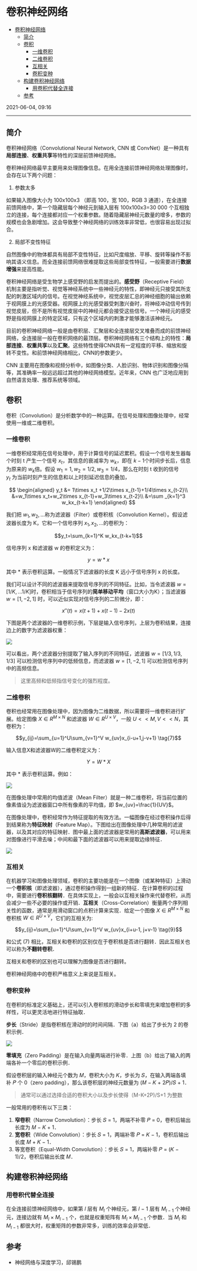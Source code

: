 # 卷积神经网络

- [卷积神经网络](#卷积神经网络)
  - [简介](#简介)
  - [卷积](#卷积)
    - [一维卷积](#一维卷积)
    - [二维卷积](#二维卷积)
    - [互相关](#互相关)
    - [卷积变种](#卷积变种)
  - [构建卷积神经网络](#构建卷积神经网络)
    - [用卷积代替全连接](#用卷积代替全连接)
  - [参考](#参考)

2021-06-04, 09:16
***

## 简介

卷积神经网络（Convolutional Neural Network, CNN 或 ConvNet）是一种具有**局部连接**、**权重共享**等特性的深层前馈神经网络。

卷积神经网络最早主要用来处理图像信息。在用全连接前馈神经网络处理图像时，会存在以下两个问题：

1. 参数太多

如果输入图像大小为 100x100x3 （即高 100，宽 100，RGB 3 通道），在全连接前馈网络中，第一个隐藏层每个神经元到输入层有 100x100x3=30 000 个互相独立的连接，每个连接都对应一个权重参数。随着隐藏层神经元数量的增多，参数的规模也会急剧增加。这会导致整个神经网络的训练效率非常低，也很容易出现过拟合。

2. 局部不变性特征

自然图像中的物体都具有局部不变性特征，比如尺度缩放、平移、旋转等操作不影响其语义信息。而全连接前馈网络很难提取这些局部变性特征，一般需要进行**数据增强**来提高性能。

卷积神经网络是受生物学上感受野的启发而提出的。**感受野**（Receptive Field）机制主要是指听觉、视觉等神经系统中一些神经元的特性，即神经元只接受其所支配的刺激区域内的信号。在视觉神经系统中，视觉皮层汇总的神经细胞的输出依赖于视网膜上的光感受器。视网膜上的光感受器受刺激兴奋时，将神经冲动信号传到视觉皮层，但不是所有视觉皮层中的神经元都会接受这些信号。一个神经元的感受野是指视网膜上的特定区域，只有这个区域内的刺激才能够激活该神经元。

目前的卷积神经网络一般是由卷积层、汇聚层和全连接层交叉堆叠而成的前馈神经网络，全连接层一般在卷积网络的最顶层。卷积神经网络有三个结构上的特性：**局部连接**、**权重共享**以及**汇聚**。这些特性使得CNN具有一定程度的平移、缩放和旋转不变性。和前馈神经网络相比，CNN的参数更少。

CNN 主要用在图像和视频分析中，如图像分类、人脸识别、物体识别和图像分隔等，其准确率一般远远超过其他的神经网络模型。近年来，CNN 也广泛地应用到自然语言处理、推荐系统等领域。

## 卷积

卷积（Convolution）是分析数学中的一种运算。在信号处理和图像处理中，经常使用一维或二维卷积。

### 一维卷积

一维卷积经常用在信号处理中，用于计算信号的延迟累积。假设一个信号发生器每个时刻 t 产生一个信号 $x_t$，其信息的衰减率为 $w_k$，即在 $k-1$个时间步长后，信息为原来的 $w_k$倍。假设 $w_1=1, w_2=1/2,w_3=1/4$，那么在时刻 t 收到的信号 $y_t$ 为当前时刻产生的信息和以上时刻延迟信息的叠加，

$$
\begin{aligned}
y_t &= 1\times x_t +1/2\times x_{t-1}+1/4\times x_{t-2}\\
&=w_1\times x_t+w_2\times x_{t-1}+w_3\times x_{t-2}\\
&=\sum _{k=1}^3 w_kx_{t-k+1}
\end{aligned}
$$

我们把 $w_1, w_2,...$称为滤波器（Filter）或卷积核（Convolution Kernel）。假设滤波器长度为 K，它和一个信号序列 $x_1, x_2,...$的卷积为：

$$y_t=\sum_{k=1}^K w_kx_{t-k+1}$$

信号序列 x 和滤波器 w 的卷积定义为：

$$y=w*x$$

其中 * 表示卷积运算。一般情况下滤波器的长度 K 远小于信号序列 x 的长度。

我们可以设计不同的滤波器来提取信号序列的不同特征。比如，当令滤波器 $w=[1/K,...1/K]$时，卷积相当于信号序列的**简单移动平均**（窗口大小为K）；当滤波器 $w=[1, -2, 1]$ 时，可以近似实现对信号序列的二阶微分，即：

$$x''(t)=x(t+1)+x(t-1)-2x(t)$$

下图是两个滤波器的一维卷积示例，下层是输入信号序列，上层为卷积结果，连接边上的数字为滤波器权重：

![](images/2021-07-28-17-02-02.png)

可以看出，两个滤波器分别提取了输入序列的不同特征，滤波器 $w=[1/3,1/3,1/3]$ 可以检测信号序列中的低频信息，而滤波器 $w=[1, -2, 1]$ 可以检测信号序列中的高频信息。

> 这里高频和低频指信号变化的强烈程度。

### 二维卷积

卷积也经常用在图像处理中，因为图像为二维数据，所以需要将一维卷积进行扩展。给定图像 $X\in R^{M\times N}$ 和滤波器 $W \in R^{U \times V}$，一般 $U << M, V << N$，其卷积为：

$$y_{ij}=\sum_{u=1}^U\sum_{v=1}^V w_{uv}x_{i-u+1,j-v+1} \tag{7}$$

输入信息X和滤波器W的二维卷积定义为：

$$Y=W*X \tag{8}$$

其中 * 表示卷积运算。例如：

![](images/2021-07-28-17-19-26.png)

在图像处理中常用的均值滤波（Mean Filter）就是一种二维卷积，将当前位置的像素值设为滤波器窗口中所有像素的平均值，即 $w_{uv}=\frac{1}{UV}$。

在图像处理中，卷积经常作为特征提取的有效方法。一幅图像在经过卷积操作后得到结果称为**特征映射**（Feature Map）。下图给出在图像处理中几种常用的滤波器，以及其对应的特征映射．图中最上面的滤波器是常用的**高斯滤波器**，可以用来对图像进行平滑去噪；中间和最下面的滤波器可以用来提取边缘特征．

![](images/2021-07-28-17-27-12.png)

### 互相关

在机器学习和图像处理领域，卷积的主要功能是在一个图像（或某种特征）上滑动一个**卷积核**（即滤波器），通过卷积操作得到一组新的特征．在计算卷积的过程中，需要进行**卷积核翻转**．在具体实现上，一般会以互相关操作来代替卷积，从而会减少一些不必要的操作或开销．**互相关**（Cross-Correlation）衡量两个序列相关性的函数，通常是用滑动窗口的点积计算来实现．给定一个图像 $X \in R^{M \times N}$ 和卷积核 $W \in R^{U \times V}$，它们的互相关为:

$$y_{ij}=\sum_{u=1}^U\sum_{v=1}^V w_{uv}x_{i+u-1, j+v-1} \tag{9}$$

和公式 (7) 相比，互相关和卷积的区别仅在于卷积核是否进行翻转．因此互相关也可以称为**不翻转卷积**．

互相关和卷积的区别也可以理解为图像是否进行翻转。

卷积神经网络中的卷积严格意义上来说是互相关。

### 卷积变种

在卷积的标准定义基础上，还可以引入卷积核的滑动步长和零填充来增加卷积的多样性，可以更灵活地进行特征抽取．

**步长**（Stride）是指卷积核在滑动时的时间间隔．下图（a）给出了步长为 2 的卷积示例．

![](images/2021-07-28-17-53-12.png)

**零填充**（Zero Padding）是在输入向量两端进行补零．上图（b）给出了输入的两端各补一个零后的卷积示例．

假设卷积层的输入神经元个数为 𝑀，卷积大小为 𝐾，步长为 𝑆，在输入两端各填补 𝑃 个 0（zero padding），那么该卷积层的神经元数量为 (𝑀 − 𝐾 + 2𝑃)/𝑆 + 1．

> 通常可以通过选择合适的卷积大小以及步长使得（M-K+2P)/S+1 为整数

一般常用的卷积有以下三类：

1) **窄卷积**（Narrow Convolution）：步长 𝑆 = 1，两端不补零 𝑃 = 0，卷积后输出长度为 𝑀 − 𝐾 + 1．
2) **宽卷积**（Wide Convolution）：步长 𝑆 = 1，两端补零 𝑃 = 𝐾 − 1，卷积后输出长度 𝑀 + 𝐾 − 1．
3) 等宽卷积（Equal-Width Convolution）：步长 𝑆 = 1，两端补零 𝑃 = (𝐾 − 1)/2，卷积后输出长度 𝑀．

## 构建卷积神经网络

### 用卷积代替全连接

在全连接前馈神经网络中，如果第 𝑙 层有 $M_l$ 个神经元，第 𝑙 − 1 层有 $M_{l-1}$ 个神经元，连接边就有 $M_l \times M_{l-1}$ 个，也就是权重矩阵有 $M_l \times M_{l-1}$ 个参数．当 $M_l$ 和 $M_{l-1}$ 都很大时，权重矩阵的参数非常多，训练的效率会非常低．



## 参考

- 神经网络与深度学习，邱锡鹏
